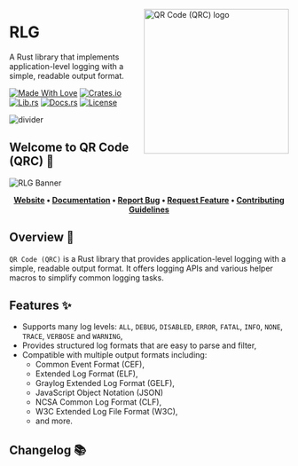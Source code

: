 <!-- markdownlint-disable MD033 MD041 -->

<img src="https://kura.pro/qrc/images/logos/rlg.svg"
alt="QR Code (QRC) logo" height="261" width="261" align="right" />

<!-- markdownlint-enable MD033 MD041 -->

# RLG

A Rust library that implements application-level logging with a simple, readable output format.

[![Made With Love][made-with-rust]][05]
[![Crates.io][crates-badge]][07]
[![Lib.rs][libs-badge]][09]
[![Docs.rs][docs-badge]][08]
[![License][license-badge]][02]

![divider][divider]

## Welcome to QR Code (QRC) 👋

![RLG Banner][banner]

<!-- markdownlint-disable MD033 -->
<center>

**[Website][00]
• [Documentation][08]
• [Report Bug][03]
• [Request Feature][03]
• [Contributing Guidelines][04]**

</center>

<!-- markdownlint-enable MD033 -->

## Overview 📖

`QR Code (QRC)` is a Rust library that provides application-level logging with
a simple, readable output format. It offers logging APIs and various helper
macros to simplify common logging tasks.

## Features ✨

- Supports many log levels: `ALL`, `DEBUG`, `DISABLED`, `ERROR`,
  `FATAL`, `INFO`, `NONE`, `TRACE`, `VERBOSE` and `WARNING`,
- Provides structured log formats that are easy to parse and filter,
- Compatible with multiple output formats including:
  - Common Event Format (CEF),
  - Extended Log Format (ELF),
  - Graylog Extended Log Format (GELF),
  - JavaScript Object Notation (JSON)
  - NCSA Common Log Format (CLF),
  - W3C Extended Log File Format (W3C),
  - and more.

[00]: https://rustlogs.com
[02]: http://opensource.org/licenses/MIT
[03]: https://github.com/sebastienrousseau/qrc/issues
[04]: https://raw.githubusercontent.com/sebastienrousseau/qrc/main/.github/CONTRIBUTING.md
[05]: https://github.com/sebastienrousseau/qrc/graphs/contributors
[07]: https://crates.io/crates/rlg
[08]: https://docs.rs/rlg
[09]: https://lib.rs/crates/rlg

[banner]: https://kura.pro/qrc/images/titles/title-rlg.svg "RLG Banner"
[crates-badge]: https://img.shields.io/crates/v/rlg.svg?style=for-the-badge 'Crates.io'
[divider]: https://kura.pro/common/images/elements/divider.svg "divider"
[docs-badge]: https://img.shields.io/docsrs/rlg.svg?style=for-the-badge 'Docs.rs'
[libs-badge]: https://img.shields.io/badge/lib.rs-v0.0.2-orange.svg?style=for-the-badge 'Lib.rs'
[license-badge]: https://img.shields.io/crates/l/rlg.svg?style=for-the-badge 'License'
[made-with-rust]: https://img.shields.io/badge/rust-f04041?style=for-the-badge&labelColor=c0282d&logo=rust 'Made With Rust'

## Changelog 📚